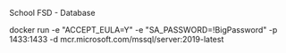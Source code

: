School FSD - Database

docker run -e "ACCEPT_EULA=Y" -e "SA_PASSWORD=!BigPassword" -p 1433:1433 -d mcr.microsoft.com/mssql/server:2019-latest
